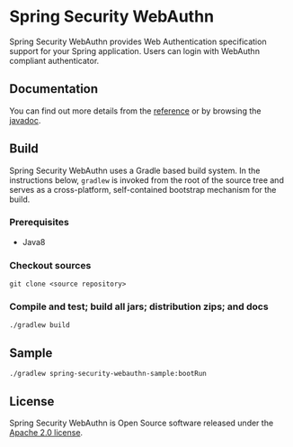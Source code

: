 # Spring Security WebAuthn

Spring Security WebAuthn provides Web Authentication specification support for your Spring application.
Users can login with WebAuthn compliant authenticator.

## Documentation

You can find out more details from the [reference](http://) or by browsing the [javadoc](http://).

## Build

Spring Security WebAuthn uses a Gradle based build system.
In the instructions below, `gradlew` is invoked from the root of the source tree and serves as a cross-platform,
self-contained bootstrap mechanism for the build.

### Prerequisites

- Java8

### Checkout sources

```
git clone <source repository>
```

### Compile and test; build all jars; distribution zips; and docs

```
./gradlew build
```

## Sample

```
./gradlew spring-security-webauthn-sample:bootRun
```

## License

Spring Security WebAuthn is Open Source software released under the
[Apache 2.0 license](http://www.apache.org/licenses/LICENSE-2.0.html).
